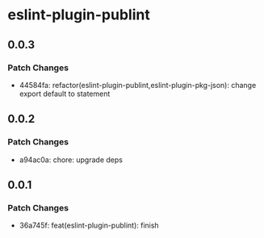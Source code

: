 # eslint-plugin-publint

## 0.0.3

### Patch Changes

- 44584fa: refactor(eslint-plugin-publint,eslint-plugin-pkg-json): change export default to statement

## 0.0.2

### Patch Changes

- a94ac0a: chore: upgrade deps

## 0.0.1

### Patch Changes

- 36a745f: feat(eslint-plugin-publint): finish
